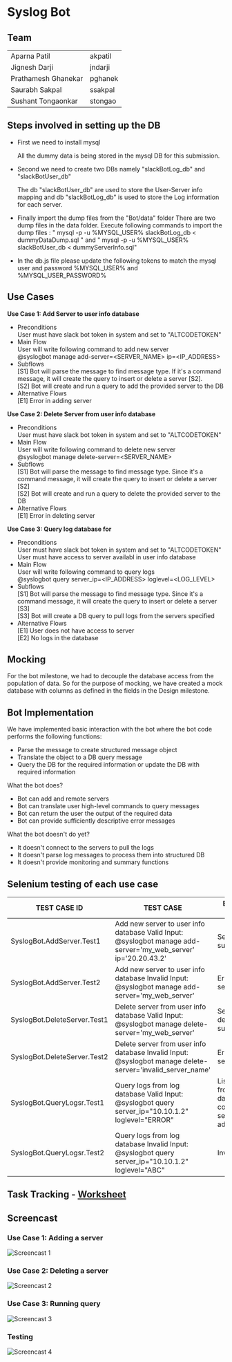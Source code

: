 # Syslog Bot


## Team

<table>
<tr>
<td> Aparna Patil </td>
<td> akpatil </td>
</tr>
<tr>
<td> Jignesh Darji </td>
<td> jndarji </td>
</tr>
<tr>
<td> Prathamesh Ghanekar </td>
<td>  pghanek </td>
</tr>
<tr>
<td> Saurabh Sakpal </td>
<td> ssakpal </td>
</tr>
<tr>
<td> Sushant Tongaonkar </td>
<td>  stongao </td>
</tr>
</table>

## Steps involved in setting up the DB
- First we need to install mysql

  All the dummy data is being stored in the mysql DB for this submission.

- Second we need to create two DBs namely "slackBotLog_db" and "slackBotUser_db"

  The db "slackBotUser_db" are used to store the User-Server info mapping and db "slackBotLog_db" is used to store the Log information for each server.

- Finally import the dump files from the "Bot/data" folder
  There are two dump files in the data folder. Execute following commands to import the dump files :
  " mysql -p -u %MYSQL_USER% slackBotLog_db < dummyDataDump.sql " and " mysql -p -u %MYSQL_USER% slackBotUser_db < dummyServerInfo.sql"

- In the db.js file please update the following tokens to match the mysql user and password
  %MYSQL_USER% and %MYSQL_USER_PASSWORD%



## Use Cases
<b>Use Case 1: Add Server to user info database</b><br>

- Preconditions<br>
	User must have slack bot token in system and set to "ALTCODETOKEN"
- Main Flow<br>
	User will write following command to add new server<br>
	@syslogbot manage add-server=<SERVER_NAME> ip=<IP_ADDRESS>
- Subflows<br>
	[S1] Bot will parse the message to find message type. If it's a command message, it will create the query to insert or delete a server [S2]. <br>
	[S2] Bot will create and run a query to add the provided server to the DB <br>
- Alternative Flows<br>
	[E1] Error in adding server

<b>Use Case 2: Delete Server from user info database</b><br>

- Preconditions<br>
	User must have slack bot token in system and set to "ALTCODETOKEN"
- Main Flow<br>
	User will write following command to delete new server<br>
	@syslogbot manage delete-server=<SERVER_NAME>
- Subflows<br>
	[S1] Bot will parse the message to find message type. Since it's a command message, it will create the query to insert or delete a server [S2] <br>
	[S2] Bot will create and run a query to delete the provided server to the DB <br>
- Alternative Flows<br>
	[E1] Error in deleting server

<b>Use Case 3: Query log database for</b><br>

- Preconditions<br>
	User must have slack bot token in system and set to "ALTCODETOKEN"<br>
	User must have access to server availabl in user info database
- Main Flow<br>
	User will write following command to query logs<br>
	@syslogbot query server_ip=<IP_ADDRESS> loglevel=<LOG_LEVEL>
- Subflows<br>
	[S1] Bot will parse the message to find message type. Since it's a command message, it will create the query to insert or delete a server [S3] <br>
	[S3] Bot will create a DB query to pull logs from the servers specified <br>
- Alternative Flows<br>
	[E1] User does not have access to server<br>
	[E2] No logs in the database

## Mocking
For the bot milestone, we had to decouple the database access from the population of data. So for the purpose of mocking, we have created a mock database with columns as defined in the fields in the Design milestone.

## Bot Implementation
We have implemented basic interaction with the bot where the bot code performs the following functions:
- Parse the message to create structured message object
- Translate the object to a DB query message
- Query the DB for the required information or update the DB with required information

What the bot does?
- Bot can add and remote servers
- Bot can translate user high-level commands to query messages
- Bot can return the user the output of the required data
- Bot can provide sufficiently descriptive error messages

What the bot doesn't do yet?
- It doesn't connect to the servers to pull the logs
- It doesn't parse log messages to process them into structured DB
- It doesn't provide monitoring and summary functions

## Selenium testing of each use case

| TEST CASE ID                 | TEST CASE                                                                                                       | EXPECTED RESULT                                                      | ACTUAL RESULT                                                        | RESULT |
|------------------------------|-----------------------------------------------------------------------------------------------------------------|----------------------------------------------------------------------|----------------------------------------------------------------------|--------|
| SyslogBot.AddServer.Test1    | Add new server to user info database Valid Input:  @syslogbot manage add-server='my_web_server' ip='20.20.43.2' | Server added successfully.                                           | Server added successfully.                                           | PASS   |
| SyslogBot.AddServer.Test2    | Add new server to user info database Invalid Input:  @syslogbot manage add-server='my_web_server'               | Error adding server.                                                 | Error adding server.                                                 | PASS   |
| SyslogBot.DeleteServer.Test1 | Delete server from user info database Valid Input: @syslogbot manage delete-server='my_web_server'              | Server deleted successfully.                                         | Server deleted successfully.                                         | PASS   |
| SyslogBot.DeleteServer.Test2 | Delete server from user info database Invalid Input: @syslogbot manage delete-server='invalid_server_name'      | Error deleting server.                                               | Error deleting server.                                               | PASS   |
| SyslogBot.QueryLogsr.Test1   | Query logs from log database Valid Input: @syslogbot query server_ip="10.10.1.2" loglevel="ERROR"               | List of logs from log database with corresponding server ip address. | List of logs from log database with corresponding server ip address. | PASS   |
| SyslogBot.QueryLogsr.Test2   | Query logs from log database Invalid Input: @syslogbot query server_ip="10.10.1.2" loglevel="ABC"               | Invalid Input.                                                       | Invalid Input.                                                       | PASS   |

## Task Tracking - [Worksheet](WORKSHEET.md)
## Screencast ##
### Use Case 1: Adding a server
![Screencast 1](doc/images/cast_usecase_1.gif)
### Use Case 2: Deleting a server
![Screencast 2](doc/images/cast_usecase_2.gif)
### Use Case 3: Running query
![Screencast 3](doc/images/cast_usecase_3.gif)
### Testing
![Screencast 4](doc/images/cast_testCases.gif)
